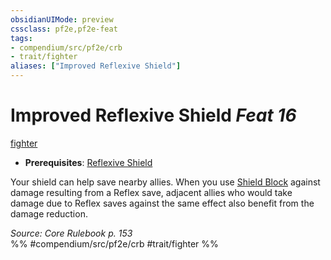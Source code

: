 ```yaml
---
obsidianUIMode: preview
cssclass: pf2e,pf2e-feat
tags:
- compendium/src/pf2e/crb
- trait/fighter
aliases: ["Improved Reflexive Shield"]
---
```

# Improved Reflexive Shield  *Feat 16*  
[fighter](../../rules/traits/fighter.md)  

- **Prerequisites**: [Reflexive Shield](reflexive-shield.md)

Your shield can help save nearby allies. When you use [Shield Block](shield-block.md) against damage resulting from a Reflex save, adjacent allies who would take damage due to Reflex saves against the same effect also benefit from the damage reduction.

*Source: Core Rulebook p. 153*  
%% #compendium/src/pf2e/crb #trait/fighter %%